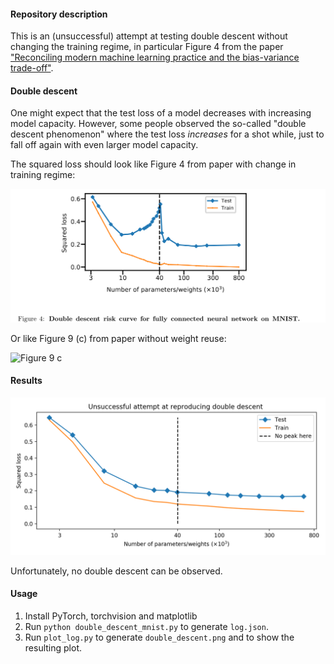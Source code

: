 #### Repository description

This is an (unsuccessful) attempt at testing double descent without changing the training regime, in particular Figure 4 from the paper ["Reconciling modern machine learning practice
and the bias-variance trade-off"](https://arxiv.org/pdf/1812.11118.pdf).

#### Double descent

One might expect that the test loss of a model decreases with increasing model capacity. However, some people observed the so-called "double descent phenomenon" where the test loss *increases* for a shot while, just to fall off again with even larger model capacity.

The squared loss should look like Figure 4 from paper with change in training regime:

![Figure 4](https://raw.githubusercontent.com/99991/double-descent/main/figures/paper_double_descent.png)

Or like Figure 9 (c) from paper without weight reuse:

![Figure 9 c](https://user-images.githubusercontent.com/18725165/182159231-19e10b99-996a-40e8-8e82-672c4baae95f.png)

#### Results

![](https://raw.githubusercontent.com/99991/double-descent/main/figures/double_descent.png)

Unfortunately, no double descent can be observed.

#### Usage

1. Install PyTorch, torchvision and matplotlib
2. Run `python double_descent_mnist.py` to generate `log.json`.
3. Run `plot_log.py` to generate `double_descent.png` and to show the resulting plot.
